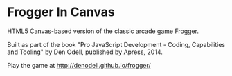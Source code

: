 Frogger In Canvas
=================

HTML5 Canvas-based version of the classic arcade game Frogger.

Built as part of the book "Pro JavaScript Development - Coding, Capabilities and Tooling" by Den Odell, published by Apress, 2014.

Play the game at http://denodell.github.io/frogger/